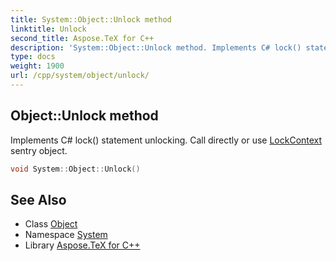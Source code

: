 ```yaml
---
title: System::Object::Unlock method
linktitle: Unlock
second_title: Aspose.TeX for C++
description: 'System::Object::Unlock method. Implements C# lock() statement unlocking. Call directly or use LockContext sentry object in C++.'
type: docs
weight: 1900
url: /cpp/system/object/unlock/
---
```

## Object::Unlock method


Implements C# lock() statement unlocking. Call directly or use [LockContext](../../lockcontext/) sentry object.

```cpp
void System::Object::Unlock()
```

## See Also

* Class [Object](../)
* Namespace [System](../../)
* Library [Aspose.TeX for C++](../../../)
